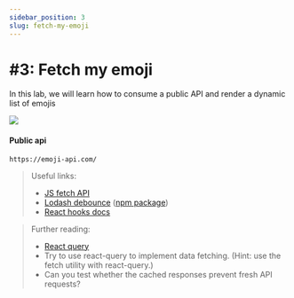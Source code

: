 ```yaml
---
sidebar_position: 3
slug: fetch-my-emoji
---
```


# #3: Fetch my emoji

In this lab, we will learn how to consume a public API and render a dynamic list of emojis

![](assets/dynamic-demo.gif)

#### Public api

`https://emoji-api.com/`

> Useful links:
>
> - [JS fetch API](https://developer.mozilla.org/en-US/docs/Web/API/Fetch_API/Using_Fetch)
> - [Lodash debounce](https://lodash.com/docs/#debounce) ([npm package](https://www.npmjs.com/package/lodash.debounce))
> - [React hooks docs](https://react.dev/reference/react)

> Further reading:
>
> - [React query](https://tanstack.com/query/latest/)
> - Try to use react-query to implement data fetching. (Hint: use the fetch utility with react-query.)
> - Can you test whether the cached responses prevent fresh API requests?
